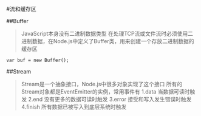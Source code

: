 #流和缓存区


##Buffer
> JavaScript本身没有二进制数据类型
> 在处理TCP流或文件流时必须使用二进制数据，在Node.js中定义了Buffer类，用来创建一个存放二进制数据的缓存区

	var buf = new Buffer();


##Stream
> Stream是一个抽象接口，Node.js中很多对象实现了这个接口
> 所有的Stream对象都是EventEmitter的实例，常用事件有
> 1.data   当数据可读时触发
> 2.end    没有更多的数据可读时触发
> 3.error  接受和写入发生错误时触发
> 4.finish 所有数据已被写入到底层系统时触发